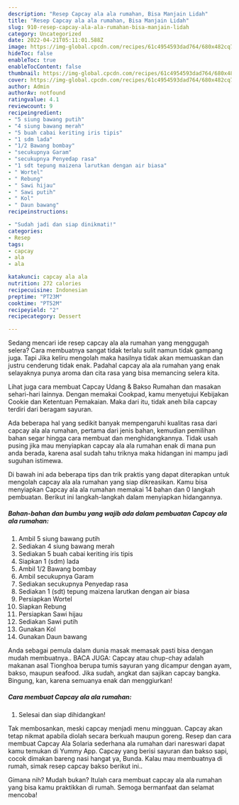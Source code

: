 ```yaml
---
description: "Resep Capcay ala ala rumahan, Bisa Manjain Lidah"
title: "Resep Capcay ala ala rumahan, Bisa Manjain Lidah"
slug: 910-resep-capcay-ala-ala-rumahan-bisa-manjain-lidah
category: Uncategorized
date: 2022-04-21T05:11:01.588Z
image: https://img-global.cpcdn.com/recipes/61c4954593dad764/680x482cq70/capcay-ala-ala-rumahan-foto-resep-utama.jpg
hideToc: false
enableToc: true
enableTocContent: false
thumbnail: https://img-global.cpcdn.com/recipes/61c4954593dad764/680x482cq70/capcay-ala-ala-rumahan-foto-resep-utama.jpg
cover: https://img-global.cpcdn.com/recipes/61c4954593dad764/680x482cq70/capcay-ala-ala-rumahan-foto-resep-utama.jpg
author: Admin
authorAv: notfound
ratingvalue: 4.1
reviewcount: 9
recipeingredient:
- "5 siung bawang putih"
- "4 siung bawang merah"
- "5 buah cabai keriting iris tipis"
- "1 sdm lada"
- "1/2 Bawang bombay"
- "secukupnya Garam"
- "secukupnya Penyedap rasa"
- "1 sdt tepung maizena larutkan dengan air biasa"
- " Wortel"
- " Rebung"
- " Sawi hijau"
- " Sawi putih"
- " Kol"
- " Daun bawang"
recipeinstructions:

- "Sudah jadi dan siap dinikmati!"
categories:
- Resep
tags:
- capcay
- ala
- ala

katakunci: capcay ala ala 
nutrition: 272 calories
recipecuisine: Indonesian
preptime: "PT23M"
cooktime: "PT52M"
recipeyield: "2"
recipecategory: Dessert

---
```



Sedang mencari ide resep capcay ala ala rumahan yang menggugah selera? Cara membuatnya sangat tidak terlalu sulit namun tidak gampang juga. Tapi Jika keliru mengolah maka hasilnya tidak akan memuaskan dan justru cenderung tidak enak. Padahal capcay ala ala rumahan yang enak selayaknya punya aroma dan cita rasa yang bisa memancing selera kita.


Lihat juga cara membuat Capcay Udang &amp; Bakso Rumahan dan masakan sehari-hari lainnya. Dengan memakai Cookpad, kamu menyetujui Kebijakan Cookie dan Ketentuan Pemakaian. Maka dari itu, tidak aneh bila capcay terdiri dari beragam sayuran.

Ada beberapa hal yang sedikit banyak mempengaruhi kualitas rasa dari capcay ala ala rumahan, pertama dari jenis bahan, kemudian pemilihan bahan segar hingga cara membuat dan menghidangkannya. Tidak usah pusing jika mau menyiapkan capcay ala ala rumahan enak di mana pun anda berada, karena asal sudah tahu triknya maka hidangan ini mampu jadi suguhan istimewa.


Di bawah ini ada beberapa tips dan trik praktis yang dapat diterapkan untuk mengolah capcay ala ala rumahan yang siap dikreasikan. Kamu bisa menyiapkan Capcay ala ala rumahan memakai 14 bahan dan 0 langkah pembuatan. Berikut ini langkah-langkah dalam menyiapkan hidangannya.

<!--inarticleads1-->

##### Bahan-bahan dan bumbu yang wajib ada dalam pembuatan Capcay ala ala rumahan:

1. Ambil 5 siung bawang putih
1. Sediakan 4 siung bawang merah
1. Sediakan 5 buah cabai keriting iris tipis
1. Siapkan 1 (sdm) lada
1. Ambil 1/2 Bawang bombay
1. Ambil secukupnya Garam
1. Sediakan secukupnya Penyedap rasa
1. Sediakan 1 (sdt) tepung maizena larutkan dengan air biasa
1. Persiapkan  Wortel
1. Siapkan  Rebung
1. Persiapkan  Sawi hijau
1. Sediakan  Sawi putih
1. Gunakan  Kol
1. Gunakan  Daun bawang


Anda sebagai pemula dalam dunia masak memasak pasti bisa dengan mudah membuatnya.. BACA JUGA: Capcay atau chup-chay adalah makanan asal Tionghoa berupa tumis sayuran yang dicampur dengan ayam, bakso, maupun seafood. Jika sudah, angkat dan sajikan capcay bangka. Bingung, kan, karena semuanya enak dan menggiurkan! 

<!--inarticleads2-->

##### Cara membuat Capcay ala ala rumahan:


1. Selesai dan siap dihidangkan!

Tak membosankan, meski capcay menjadi menu mingguan. Capcay akan tetap nikmat apabila diolah secara berkuah maupun goreng. Resep dan cara membuat Capcay Ala Solaria sederhana ala rumahan dari nareswari dapat kamu temukan di Yummy App. Capcay yang berisi sayuran dan bakso sapi, cocok dimakan bareng nasi hangat ya, Bunda. Kalau mau membuatnya di rumah, simak resep capcay bakso berikut ini.. 

Gimana nih? Mudah bukan? Itulah cara membuat capcay ala ala rumahan yang bisa kamu praktikkan di rumah. Semoga bermanfaat dan selamat mencoba!
